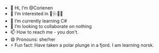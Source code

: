 - 👋 Hi, I’m @Corienen
- 👀 I’m interested in 🍄🩺🏊‍♀️
- 🌱 I’m currently learning C#
- 💞️ I’m looking to collaborate on nothing
- 📫 How to reach me - you don't.
- 😄 Pronouns: she/her
- ⚡ Fun fact: Have taken a polar plunge in a fjord. I am learning norsk.

<!---
Corienen/Corienen is a ✨ special ✨ repository because its `README.md` (this file) appears on your GitHub profile.
You can click the Preview link to take a look at your changes.
--->
